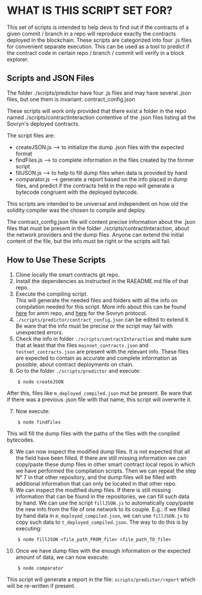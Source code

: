 # WHAT IS THIS SCRIPT SET FOR?

This set of scripts is intended to help devs to find out if the contracts of a given commit / branch in a repo will reproduce exactly the contracts deployed in the blockchain.
These scripts are categorized into four .js files for convenient separate execution.
This can be used as a tool to predict if the contract code in certain repo / branch / commit will verify in a block explorer.

## Scripts and JSON Files

The folder ./scripts/predictor have four .js files and may have several .json files, but one them is invariant: contract_config.json

These scripts will work only provided that there exist a folder in the repo named ./scripts/contractInteraction contentive of the .json files listing all the Sovryn's deployed contracts.

The script files are:

- createJSON.js --> to initialize the dump .json files with the expected format
- findFiles.js --> to complete information in the files created by the former script
- fillJSON.js --> to help to fill dump files when data is provided by hand
- comparator.js --> generate a report based on the info placed in dump files, and predict if the contracts held in the repo will generate a bytecode congruent with the deployed bytecode.

This scripts are intended to be universal and independent on how old the solidity compiler was the chosen to compile and deploy.

The contract_config.json file will content precise information about the .json files that must be present in the folder ./scripts/contractInteraction, about the network providers and the dump files. Anyone can extend the initial content of the file, but the info must be right or the scripts will fail.

## How to Use These Scripts

1. Clone locally the smart contracts git repo.
2. Install the dependencies as instructed in the RAEADME.md file of that repo.
3. Execute the compiling script.  
This will generate the needed files and folders with all the info on compilation needed for this script. More info about this can be found [here](https://wiki.sovryn.app/en/technical-documents/API/ApiDoc#h-3-compiling-contracts) for amm repo, and [here](https://wiki.sovryn.app/en/technical-documents/API/ApiDoc#h-3-compile-all-the-contracts-with-hard-hat) for the Sovryn protocol.
4. `./scripts/predictor/contract_config.json` can be edited to extend it. Be ware that the info must be precise or the script may fail with unexpected errors.
5. Check the info in folder `./scripts/contractInteraction` and make sure that at least that the files `mainnet_contracts.json` and `testnet_contracts.json` are present with the relevant info. These files are expected to contain as accurate and complete information as possible, about contract deployments on chain.
6. Go to the folder `./scripts/predictor` and execute:

```
    $ node createJSON
```

After this, files like `m_deployed_compiled.json` mut be present. Be ware that if there was a previous .json file with that name, this script will overwrite it.

7. Now execute:

```
    $ node findFiles
```
This will fill the dump files with the paths of the files with the conpiled bytecodes. 

8. We can now inspect the modified dump files. It is not expected that all the field have been filled. If there are still missing information we can copy/paste these dump files in other smart contract local repos in which we have performed the compilation scripts. Then we can repeat the step N° 7 in that other repository, and the dump files will be filled with additional information that can only be located in that other repo.
9. We can inspect the modified dump files. If there is still missing information that can be found in the repositories, we can fill such data by hand. We can use the script `fillJSON.js` to automatically copy/paste the new info from the file of one network to its couple. E.g.: if we filled by hand data in `m_deployed_compiled.json`, we can use `fillJSON.js` to copy such data to `t_deployed_compiled.json`. The way to do this is by executing:

```
    $ node fillJSON <file_path_FROM_file> <file_path_TO_file>
```

10. Once we have dump files with the enough information or the expected amount of data, we can now execute: 

```
    $ node comparator
```
This script will generate a report in the file: `scripts/predictor/report` which will be re-written if present.